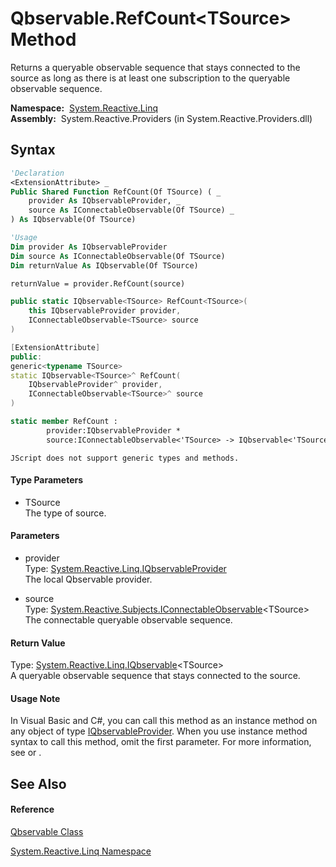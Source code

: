 # Qbservable.RefCount\<TSource\> Method

Returns a queryable observable sequence that stays connected to the source as long as there is at least one subscription to the queryable observable sequence.

**Namespace:**  [System.Reactive.Linq](System.Reactive.Linq\System.Reactive.Linq.md)  
**Assembly:**  System.Reactive.Providers (in System.Reactive.Providers.dll)

## Syntax

```vb
'Declaration
<ExtensionAttribute> _
Public Shared Function RefCount(Of TSource) ( _
    provider As IQbservableProvider, _
    source As IConnectableObservable(Of TSource) _
) As IQbservable(Of TSource)
```

```vb
'Usage
Dim provider As IQbservableProvider
Dim source As IConnectableObservable(Of TSource)
Dim returnValue As IQbservable(Of TSource)

returnValue = provider.RefCount(source)
```

```csharp
public static IQbservable<TSource> RefCount<TSource>(
    this IQbservableProvider provider,
    IConnectableObservable<TSource> source
)
```

```c++
[ExtensionAttribute]
public:
generic<typename TSource>
static IQbservable<TSource>^ RefCount(
    IQbservableProvider^ provider, 
    IConnectableObservable<TSource>^ source
)
```

```fsharp
static member RefCount : 
        provider:IQbservableProvider * 
        source:IConnectableObservable<'TSource> -> IQbservable<'TSource> 
```

```jscript
JScript does not support generic types and methods.
```

#### Type Parameters

- TSource  
  The type of source.

#### Parameters

- provider  
  Type: [System.Reactive.Linq.IQbservableProvider](IQbservableProvider\IQbservableProvider.md)  
  The local Qbservable provider.

- source  
  Type: [System.Reactive.Subjects.IConnectableObservable](IConnectableObservable\IConnectableObservable(T).md)\<TSource\>  
  The connectable queryable observable sequence.

#### Return Value

Type: [System.Reactive.Linq.IQbservable](IQbservable\IQbservable(TSource).md)\<TSource\>  
A queryable observable sequence that stays connected to the source.

#### Usage Note

In Visual Basic and C\#, you can call this method as an instance method on any object of type [IQbservableProvider](IQbservableProvider\IQbservableProvider.md). When you use instance method syntax to call this method, omit the first parameter. For more information, see [](https://msdn.microsoft.com/en-us/library/Bb384936) or [](https://msdn.microsoft.com/en-us/library/Bb383977).

## See Also

#### Reference

[Qbservable Class](Qbservable\Qbservable.md)

[System.Reactive.Linq Namespace](System.Reactive.Linq\System.Reactive.Linq.md)
